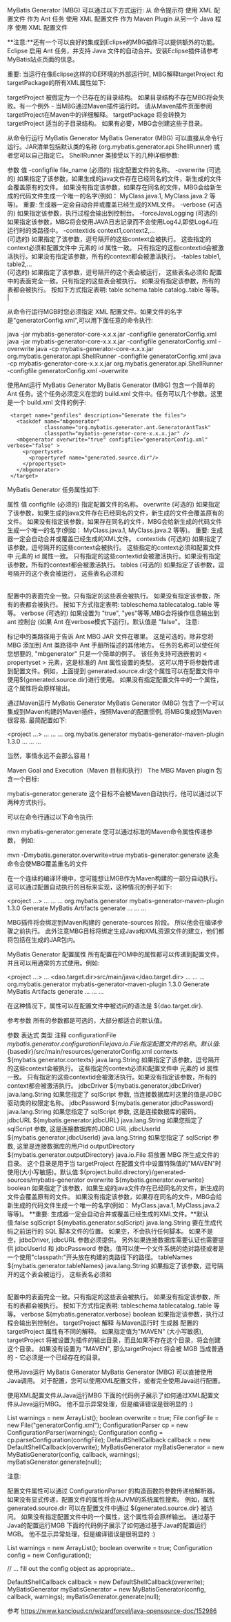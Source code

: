 MyBatis Generator (MBG) 可以通过以下方式运行:
从 命令提示符 使用 XML 配置文件
作为 Ant 任务 使用 XML 配置文件
作为 Maven Plugin
从另一个 Java 程序 使用 XML 配置文件

**注意:**还有一个可以良好的集成到Eclipse的MBG插件可以提供额外的功能。 Eclipse 启用 Ant 任务，并支持 Java 文件的自动合并。安装Eclipse插件请参考 MyBatis站点页面的信息。

重要: 当运行在像Eclipse这样的IDE环境的外部运行时, MBG解释targetProject 和 targetPackage的所有XML属性如下:

targetProject 被假定为一个已存在的目录结构。 如果目录结构不存在MBG将会失败。有一个例外 - 当MBG通过Maven插件运行时。 请从Maven插件页面参阅targetProject在Maven中的详细解释。
targetPackage 将会转换为 targetProject 适当的子目录结构。 如果有必要，MBG会创建这些子目录。

从命令行运行 MyBatis Generator
MyBatis Generator (MBG) 可以直接从命令行运行。JAR清单包括默认类的名称 (org.mybatis.generator.api.ShellRunner) 或者您可以自己指定它。 ShellRunner 类接受以下的几种详细参数:




参数	值
-configfile file_name	(必须的)	指定配置文件的名称。
-overwrite (可选的)	如果指定了该参数，如果生成的java文件存在已经同名的文件，新生成的文件会覆盖原有的文件。 如果没有指定该参数，如果存在同名的文件，MBG会给新生成的代码文件生成一个唯一的名字(例如： MyClass.java.1, MyClass.java.2 等等)。 重要: 生成器一定会自动合并或覆盖已经生成的XML文件。
-verbose (可选的)	如果指定该参数，执行过程会输出到控制台。
-forceJavaLogging (可选的)	如果指定该参数，MBG将会使用JAVA日志记录而不会使用Log4J,即使Log4J在运行时的类路径中。
-contextids context1,context2,...	
(可选的)	如果指定了该参数，逗号隔开的这些context会被执行。 这些指定的context必须和配置文件中 <context> 元素的 id 属性一致。 只有指定的这些contextid会被激活执行。如果没有指定该参数，所有的context都会被激活执行。
-tables table1, table2,...	
(可选的)	如果指定了该参数，逗号隔开的这个表会被运行， 这些表名必须和 <table> 配置中的表面完全一致。只有指定的这些表会被执行。 如果没有指定该参数，所有的表都会被执行。 按如下方式指定表明:
table
schema.table
catalog..table
等等。 |

从命令行运行MGB时您必须指定 XML 配置文件。如果文件的名字是"generatorConfig.xml",可以用下面任意的命令执行:

   java -jar mybatis-generator-core-x.x.x.jar -configfile generatorConfig.xml
   java -jar mybatis-generator-core-x.x.x.jar -configfile generatorConfig.xml -overwrite
   java -cp mybatis-generator-core-x.x.x.jar org.mybatis.generator.api.ShellRunner -configfile generatorConfig.xml
   java -cp mybatis-generator-core-x.x.x.jar org.mybatis.generator.api.ShellRunner -configfile generatorConfig.xml -overwrite



使用Ant运行 MyBatis Generator
MyBatis Generator (MBG) 包含一个简单的 Ant 任务。这个任务必须定义在您的 build.xml 文件中。任务可以几个参数。这里是一个 build.xml 文件的例子:

   <project default="genfiles" basedir=".">
     <property name="generated.source.dir" value="${basedir}" />

     <target name="genfiles" description="Generate the files">
       <taskdef name="mbgenerator"
                classname="org.mybatis.generator.ant.GeneratorAntTask"
                classpath="mybatis-generator-core-x.x.x.jar" />
       <mbgenerator overwrite="true" configfile="generatorConfig.xml" verbose="false" >
         <propertyset>
           <propertyref name="generated.source.dir"/>
         </propertyset>
       </mbgenerator>
     </target>
   </project>

MyBatis Generator 任务属性如下:

属性	值
configfile (必须的)	指定配置文件的名称。
overwrite (可选的)	如果指定了该参数，如果生成的java文件存在已经同名的文件，新生成的文件会覆盖原有的文件。 如果没有指定该参数，如果存在同名的文件，MBG会给新生成的代码文件生成一个唯一的名字(例如： MyClass.java.1, MyClass.java.2 等等)。 重要: 生成器一定会自动合并或覆盖已经生成的XML文件。
contextids (可选的)	如果指定了该参数，逗号隔开的这些context会被执行。 这些指定的context必须和配置文件中 <context> 元素的 id 属性一致。 只有指定的这些contextid会被激活执行。如果没有指定该参数，所有的context都会被激活执行。
tables (可选的)	如果指定了该参数，逗号隔开的这个表会被运行， 这些表名必须和 <table> 配置中的表面完全一致。只有指定的这些表会被执行。 如果没有指定该参数，所有的表都会被执行。 按如下方式指定表明: tableschema.tablecatalog..table 等等。
verbose (可选的)	如果设置为 "true", "yes"等等,MBG会将操作信息输出到 ant 控制台 (如果 Ant 在verbose模式下运行)。默认值是 "false"。
注意:

<taskdef>标记中的类路径用于告诉 Ant MBG JAR 文件在哪里。 这是可选的，除非您将 MBG 添加到 Ant 类路径中 Ant 手册所描述的其他地方。
任务的名称可以使任何您想要的, "mbgenerator" 只是一个简单的例子。
该任务支持可选嵌套的 &lt; propertyset &gt; 元素，这是标准的 Ant 属性设置的类型。 这可以用于将参数传递到配置文件。例如，上面提到 generated.source.dir这个属性可以在配置文件中使用${generated.source.dir}进行使用。
如果没有指定配置文件中的一个属性，这个属性将会原样输出。




通过Maven运行 MyBatis Generator
MyBatis Generator (MBG) 包含了一个可以集成到Maven构建的Maven插件，按照Maven的配置惯例, 将MBG集成到Maven很容易. 最简配置如下:

   <project ...>
     ...
     <build>
       ...
       <plugins>
        ...
        <plugin>
      	  <groupId>org.mybatis.generator</groupId>
      	  <artifactId>mybatis-generator-maven-plugin</artifactId>
          <version>1.3.0</version>
        </plugin>
        ...
      </plugins>
      ...
    </build>
    ...
  </project>

当然，事情永远不会那么容易！

Maven Goal and Execution（Maven 目标和执行）
The MBG Maven plugin 包含一个目标:

mybatis-generator:generate
这个目标不会被Maven自动执行，他可以通过以下两种方式执行。

可以在命令行通过以下命令执行:

mvn mybatis-generator:generate
您可以通过标准的Maven命令属性传递参数， 例如:

mvn -Dmybatis.generator.overwrite=true mybatis-generator:generate
这条命令会使MBG覆盖重名的文件

在一个连续的编译环境中，您可能想让MGB作为Maven构建的一部分自动执行。 这可以通过配置自动执行的目标来实现，这种情况的例子如下:

   <project ...>
     ...
     <build>
       ...
       <plugins>
        ...
        <plugin>
      	  <groupId>org.mybatis.generator</groupId>
      	  <artifactId>mybatis-generator-maven-plugin</artifactId>
          <version>1.3.0</version>
          <executions>
            <execution>
              <id>Generate MyBatis Artifacts</id>
              <goals>
                <goal>generate</goal>
              </goals>
            </execution>
          </executions>
        </plugin>
        ...
      </plugins>
      ...
    </build>
    ...
  </project>

MBG插件将会绑定到Maven构建的 generate-sources 阶段。 所以他会在编译步骤之前执行。 此外注意MBG目标将绑定生成Java和XML资源文件的建立，他们都将包括在生成的JAR包内。

MyBatis Generator 配置属性
所有配置在POM中的属性都可以传递到配置文件，并且可以用通常的方式使用。例如:

   <project ...>
     ...
     <properties>
       <dao.target.dir>src/main/java</dao.target.dir>
     </properties>
     ...
     <build>
       ...
       <plugins>
        ...
        <plugin>
      	  <groupId>org.mybatis.generator</groupId>
      	  <artifactId>mybatis-generator-maven-plugin</artifactId>
          <version>1.3.0</version>
          <executions>
            <execution>
              <id>Generate MyBatis Artifacts</id>
              <goals>
                <goal>generate</goal>
              </goals>
            </execution>
          </executions>
        </plugin>
        ...
      </plugins>
      ...
    </build>
    ...
  </project>

在这种情况下，属性可以在配置文件中被访问的语法是 ${dao.target.dir}.

参考参数
所有的参数都是可选的，大部分都适合的默认值。

参数	表达式	类型	注释
configurationFile	${mybatis.generator.configurationFile}	java.io.File	指定配置文件的名称。默认值:${basedir}/src/main/resources/generatorConfig.xml
contexts	${mybatis.generator.contexts}	java.lang.String	如果指定了该参数，逗号隔开的这些context会被执行。 这些指定的context必须和配置文件中 <context> 元素的 id 属性一致。 只有指定的这些contextid会被激活执行。如果没有指定该参数，所有的context都会被激活执行。
jdbcDriver	${mybatis.generator.jdbcDriver}	java.lang.String	如果您指定了 sqlScript 参数, 当连接数据库时这里的值是JDBC驱动类的权限定名称。
jdbcPassword	${mybatis.generator.jdbcPassword}	java.lang.String	如果您指定了 sqlScript 参数, 这是连接数据库的密码。
jdbcURL	${mybatis.generator.jdbcURL}	java.lang.String	如果您指定了 sqlScript 参数, 这是连接数据库的JDBC URL
jdbcUserId	${mybatis.generator.jdbcUserId}	java.lang.String	如果您指定了 sqlScript 参数, 这里是连接数据库的用户id
outputDirectory	${mybatis.generator.outputDirectory}	java.io.File	将放置 MBG 所生成文件的目录。 这个目录是用于当 targetProject 在配置文件中设置特殊值的"MAVEN"时使用(大小写敏感)。默认值:${project.build.directory}/generated-sources/mybatis-generator
overwrite	${mybatis.generator.overwrite}	boolean	如果指定了该参数，如果生成的java文件存在已经同名的文件，新生成的文件会覆盖原有的文件。 如果没有指定该参数，如果存在同名的文件，MBG会给新生成的代码文件生成一个唯一的名字(例如： MyClass.java.1, MyClass.java.2 等等)。 **重要: 生成器一定会自动合并或覆盖已经生成的XML文件。**默认值:false
sqlScript	${mybatis.generator.sqlScript}	java.lang.String	要在生成代码之前运行的 SQL 脚本文件的位置。 如果空，不会执行任何脚本。 如果不是空，jdbcDriver, jdbcURL 参数必须提供。 另外如果连接数据库需要认证也需要提供 jdbcUserId 和 jdbcPassword 参数。值可以使一个文件系统的绝对路径或者是一个使用"classpath:"开头放在构建的类路径下的路径。
tableNames	${mybatis.generator.tableNames}	java.lang.String	如果指定了该参数，逗号隔开的这个表会被运行， 这些表名必须和 <table> 配置中的表面完全一致。只有指定的这些表会被执行。 如果没有指定该参数，所有的表都会被执行。 按如下方式指定表明: tableschema.tablecatalog..table 等等。
verbose	${mybatis.generator.verbose}	boolean	如果指定该参数，执行过程会输出到控制台。
targetProject 解释
与Maven运行时 生成器 配置的 targetProject 属性有不同的解释。 如果指定值为"MAVEN" (大小写敏感), targetProject 将被设置为插件的输出目录，而且如果不存在这个目录，将会创建这个目录。 如果没有设置为 "MAVEN", 那么targetProject 将会被 MGB 当成普通的 - 它必须是一个已经存在的目录。



使用Java运行 MyBatis Generator
MyBatis Generator (MBG) 可以直接使用Java调用。 对于配置，您可以使用XML配置文件，或者完全使用Java进行配置。

使用XML配置文件从Java运行MBG
下面的代码例子展示了如何通过XML配置文件从Java运行MBG。 他不显示异常处理，但是编译错误是很明显的 :)

   List<String> warnings = new ArrayList<String>();
   boolean overwrite = true;
   File configFile = new File("generatorConfig.xml");
   ConfigurationParser cp = new ConfigurationParser(warnings);
   Configuration config = cp.parseConfiguration(configFile);
   DefaultShellCallback callback = new DefaultShellCallback(overwrite);
   MyBatisGenerator myBatisGenerator = new MyBatisGenerator(config, callback, warnings);
   myBatisGenerator.generate(null);

注意:

配置文件属性可以通过 ConfigurationParser 的构造函数的参数传递给解析器。如果没有显式传递，配置文件的属性将会从JVM的系统属性搜索。 例如，属性 generated.source.dir 可以在配置文件中通过 ${generated.source.dir} 被访问。
如果没有指定配置文件中的一个属性，这个属性将会原样输出。
通过基于Java的配置运行MGB
下面的代码例子展示了如何通过基于Java的配置运行MGB。 他不显示异常处理，但是编译错误是很明显的 :)

   List<String> warnings = new ArrayList<String>();
   boolean overwrite = true;
   Configuration config = new Configuration();

   //   ... fill out the config object as appropriate...

   DefaultShellCallback callback = new DefaultShellCallback(overwrite);
   MyBatisGenerator myBatisGenerator = new MyBatisGenerator(config, callback, warnings);
   myBatisGenerator.generate(null);

   
   
   
   参考
   https://www.kancloud.cn/wizardforcel/java-opensource-doc/152986